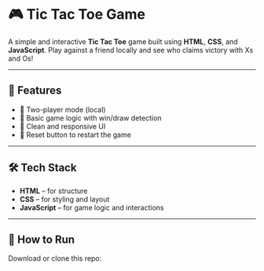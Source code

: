 # 🎮 Tic Tac Toe Game

A simple and interactive **Tic Tac Toe** game built using **HTML**, **CSS**, and **JavaScript**. Play against a friend locally and see who claims victory with Xs and Os!

---

## 🚀 Features

- 🔁 Two-player mode (local)
- 🧠 Basic game logic with win/draw detection
- 🎨 Clean and responsive UI
- 🔄 Reset button to restart the game

---

## 🛠️ Tech Stack

- **HTML** – for structure  
- **CSS** – for styling and layout  
- **JavaScript** – for game logic and interactions  

---

## 📂 How to Run

 Download or clone this repo:
